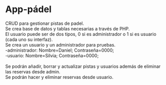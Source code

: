# App-pádel
CRUD para gestionar pistas de padel.<br>
Se crea base de datos y tablas necesarias a través de PHP.<br>
El usuario puede ser de dos tipos, 0 si es administrador o 1 si es usuario (cada uno su interfaz).<br>
Se crea un usuario y un administrador para pruebas.<br>
-administrador: Nombre=Daniel; Contraseña=0000;<br>
-usuario: Nombre=Silvia; Contraseña=0000;<br><br>
Se podrán añadir, borrar y actualizar pistas y usuarios además de eliminar las reservas desde admin.<br>
Se podrán hacer y eliminar reservas desde usuario.<br>

